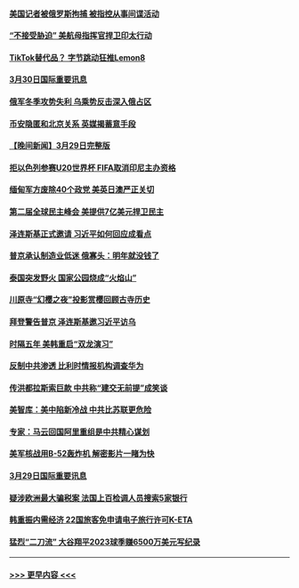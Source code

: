#### [美国记者被俄罗斯拘捕 被指控从事间谍活动](../pages/prog202/a103679543.md?t=03302143) 
#### [“不接受胁迫” 美航母指挥官捍卫印太行动](../pages/prog202/a103679547.md?t=03302143) 
#### [TikTok替代品？ 字节跳动狂推Lemon8](../pages/prog202/a103679551.md?t=03302143) 
#### [3月30日国际重要讯息](../pages/prog202/a103679536.md?t=03302143) 
#### [俄军冬季攻势失利 乌乘势反击深入俄占区](../pages/prog202/a103679433.md?t=03302143) 
#### [币安隐匿和北京关系 英媒揭蓄意手段](../pages/prog202/a103679417.md?t=03302143) 
#### [【晚间新闻】3月29日完整版](../pages/prog202/a103679337.md?t=03302143) 
#### [拒以色列参赛U20世界杯 FIFA取消印尼主办资格](../pages/prog202/a103679353.md?t=03302143) 
#### [缅甸军方废除40个政党 美英日澳严正关切](../pages/prog202/a103679325.md?t=03302143) 
#### [第二届全球民主峰会 美提供7亿美元捍卫民主](../pages/prog202/a103679188.md?t=03302143) 
#### [泽连斯基正式邀请 习近平如何回应成看点](../pages/prog202/a103679190.md?t=03302143) 
#### [普京承认制造业低迷 俄寡头：明年就没钱了](../pages/prog202/a103679189.md?t=03302143) 
#### [泰国突发野火 国家公园烧成“火焰山”](../pages/prog202/a103679192.md?t=03302143) 
#### [川原寺“幻樱之夜”投影赏樱回顾古寺历史](../pages/prog202/a103679055.md?t=03302143) 
#### [拜登警告普京 泽连斯基邀习近平访乌](../pages/prog202/a103679051.md?t=03302143) 
#### [时隔五年 美韩重启“双龙演习”](../pages/prog202/a103679048.md?t=03302143) 
#### [反制中共渗透 比利时情报机构调查华为](../pages/prog202/a103679047.md?t=03302143) 
#### [传洪都拉斯索巨款 中共称“建交无前提”成笑谈](../pages/prog202/a103678964.md?t=03302143) 
#### [美智库：美中陷新冷战 中共比苏联更危险](../pages/prog202/a103678862.md?t=03302143) 
#### [专家：马云回国阿里重组是中共精心谋划](../pages/prog202/a103678859.md?t=03302143) 
#### [美军核战用B-52轰炸机 解密影片一睹为快](../pages/prog202/a103678853.md?t=03302143) 
#### [3月29日国际重要讯息](../pages/prog202/a103678825.md?t=03302143) 
#### [疑涉欧洲最大骗税案 法国上百检调人员搜索5家银行](../pages/prog202/a103678758.md?t=03302143) 
#### [韩重振内需经济 22国旅客免申请电子旅行许可K-ETA](../pages/prog202/a103678740.md?t=03302143) 
#### [猛烈“二刀流” 大谷翔平2023球季赚6500万美元写纪录](../pages/prog202/a103678736.md?t=03302143) 

----
#### [ >>> 更早内容 <<< ](../indexes/prog202-earlier.md)
